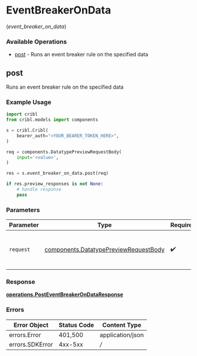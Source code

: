 # EventBreakerOnData
(*event_breaker_on_data*)

### Available Operations

* [post](#post) - Runs an event breaker rule on the specified data

## post

Runs an event breaker rule on the specified data

### Example Usage

```python
import cribl
from cribl.models import components

s = cribl.Cribl(
    bearer_auth="<YOUR_BEARER_TOKEN_HERE>",
)

req = components.DatatypePreviewRequestBody(
    input='<value>',
)

res = s.event_breaker_on_data.post(req)

if res.preview_responses is not None:
    # handle response
    pass

```

### Parameters

| Parameter                                                                                      | Type                                                                                           | Required                                                                                       | Description                                                                                    |
| ---------------------------------------------------------------------------------------------- | ---------------------------------------------------------------------------------------------- | ---------------------------------------------------------------------------------------------- | ---------------------------------------------------------------------------------------------- |
| `request`                                                                                      | [components.DatatypePreviewRequestBody](../../models/components/datatypepreviewrequestbody.md) | :heavy_check_mark:                                                                             | The request object to use for the request.                                                     |


### Response

**[operations.PostEventBreakerOnDataResponse](../../models/operations/posteventbreakerondataresponse.md)**
### Errors

| Error Object     | Status Code      | Content Type     |
| ---------------- | ---------------- | ---------------- |
| errors.Error     | 401,500          | application/json |
| errors.SDKError  | 4xx-5xx          | */*              |
